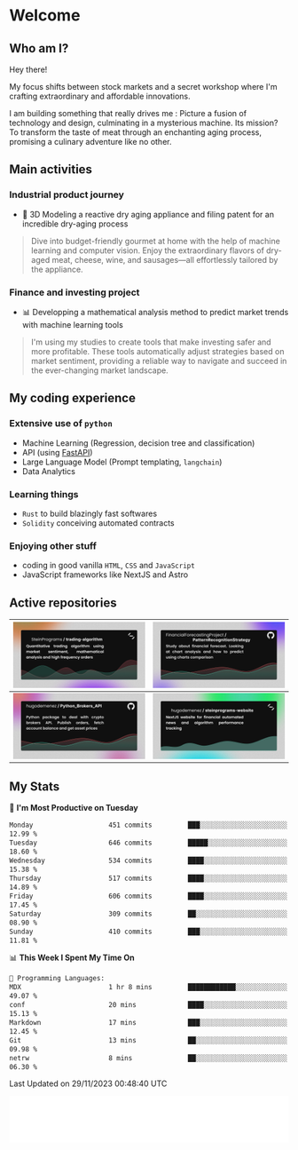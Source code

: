 # Welcome 

## Who am I?

Hey there! 

My focus shifts between stock markets and a secret workshop where I'm crafting extraordinary and affordable innovations. 

I am building something that really drives me :
Picture a fusion of technology and design, culminating in a mysterious machine. 
Its mission? To transform the taste of meat through an enchanting aging process, promising a culinary adventure like no other.

## Main activities

### Industrial product journey
* 🚀 3D Modeling a reactive dry aging appliance and filing patent for an incredible dry-aging process

> Dive into budget-friendly gourmet at home with the help of machine learning and computer vision. Enjoy the extraordinary flavors of dry-aged meat, cheese, wine, and sausages—all effortlessly tailored by the appliance.

### Finance and investing project
* 📊 Developping a mathematical analysis method to predict market trends with machine learning tools

> I'm using my studies to create tools that make investing safer and more profitable. These tools automatically adjust strategies based on market sentiment, providing a reliable way to navigate and succeed in the ever-changing market landscape.

## My coding experience

### Extensive use of `python` 

* Machine Learning (Regression, decision tree and classification)
* API (using [FastAPI](https://fastapi.tiangolo.com))
* Large Language Model (Prompt templating, `langchain`)
* Data Analytics

### Learning things

* `Rust` to build blazingly fast softwares
* `Solidity` conceiving automated contracts

### Enjoying other stuff

* coding in good vanilla `HTML`, `CSS` and `JavaScript` 
* JavaScript frameworks like NextJS and Astro

## Active repositories

|[![Python Trading Algorithm](assets/base_python_architecture.png)](https://github.com/SteinPrograms/base-python-architecture)|[![Quantitative Prediction](assets/pattern_recognition_strategy.png)](https://github.com/FinancialForecastingProject/PatternRecognitionStrategy.git)|
| ------------- | ------------- |
|[![Broker SDK](assets/python_brokers_api.png)](https://github.com/hugodemenez/Python_Brokers_API)|[![NextJS Website](assets/steinprograms-website.png)](https://github.com/hugodemenez/steinprograms-website)|

## My Stats

<!--START_SECTION:waka-->
📅 **I'm Most Productive on Tuesday** 

```text
Monday                   451 commits         ███░░░░░░░░░░░░░░░░░░░░░░   12.99 % 
Tuesday                  646 commits         █████░░░░░░░░░░░░░░░░░░░░   18.60 % 
Wednesday                534 commits         ████░░░░░░░░░░░░░░░░░░░░░   15.38 % 
Thursday                 517 commits         ████░░░░░░░░░░░░░░░░░░░░░   14.89 % 
Friday                   606 commits         ████░░░░░░░░░░░░░░░░░░░░░   17.45 % 
Saturday                 309 commits         ██░░░░░░░░░░░░░░░░░░░░░░░   08.90 % 
Sunday                   410 commits         ███░░░░░░░░░░░░░░░░░░░░░░   11.81 % 
```


📊 **This Week I Spent My Time On** 

```text
💬 Programming Languages: 
MDX                      1 hr 8 mins         ████████████░░░░░░░░░░░░░   49.07 % 
conf                     20 mins             ████░░░░░░░░░░░░░░░░░░░░░   15.13 % 
Markdown                 17 mins             ███░░░░░░░░░░░░░░░░░░░░░░   12.45 % 
Git                      13 mins             ██░░░░░░░░░░░░░░░░░░░░░░░   09.98 % 
netrw                    8 mins              ██░░░░░░░░░░░░░░░░░░░░░░░   06.30 % 
```


 Last Updated on 29/11/2023 00:48:40 UTC
<!--END_SECTION:waka-->

![Coding metrics](metrics.plugin.wakatime.svg)
